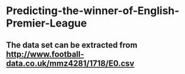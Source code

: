 # Predicting-the-winner-of-English-Premier-League
## The data set can be extracted from http://www.football-data.co.uk/mmz4281/1718/E0.csv
